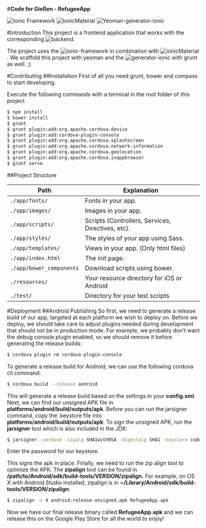 #**Code for Gießen - RefugeeApp**

![Ionic Framework](https://github.com/CodeForGiessen/refugeeApp/blob/master/app/images/ionic.png?raw=true)
![IonicMaterial](https://github.com/CodeForGiessen/refugeeApp/blob/master/app/images/logo-256.png?raw=true)
![Yeoman-generator-ionic](https://camo.githubusercontent.com/2aa3496f7bf9aeb758477ce01961748a486af0fe/687474703a2f2f692e696d6775722e636f6d2f4247727432514b2e706e67)

#Introduction
This project is a frontend application that works with the corresponding ![backend](https://github.com/CodeForGiessen/refugeeService). 

The project uses the ![ionic-framework](http://ionicframework.com/) in combination with ![ionicMaterial](http://ionicmaterial.com/). We scaffold this project with yeoman and the ![generator-ionic](https://github.com/diegonetto/generator-ionic) with grunt as well. ;)


#Contributing
##Installation
First of all you need grunt, bower and compass to start developing.

Execute the following commands with a terminal in the root folder of this project

```bash
$ npm install
$ bower install
$ grunt
$ grunt plugin:add:org.apache.cordova.device
$ grunt plugin:add:cordova-plugin-console
$ grunt plugin:add:org.apache.cordova.splashscreen
$ grunt plugin:add:org.apache.cordova.network-information
$ grunt plugin:add:org.apache.cordova.geolocation
$ grunt plugin:add:org.apache.cordova.inappbrowser
$ grunt serve
```

##Project Structure

Path         | Explanation
----------   | -------------
`./app/fonts/` | Fonts in your app.
`./app/images/` | Images in your app.
`./app/scripts/`  | Scripts (Controllers, Services, Directives, etc).
`./app/styles/` | The styles of your app using Sass.
`./app/templates/` | Views in your app. (Only html files)
`./app/index.html` | The init page.
`./app/bower_components` | Download scripts using bower.
`./resources/` | Your resource directory for iOS or Android
`./test/` | Directory for your test scripts

#Deployment
##Android Publishing
So first, we need to generate a release build of our app, targeted at each platform we wish to deploy on. Before we deploy, we should take care to adjust plugins needed during development that should not be in production mode.
For example, we probably don’t want the debug console plugin enabled, so we should remove it before generating the release builds:
```bash
$ cordova plugin rm cordova-plugin-console
```
To generate a release build for Android, we can use the following cordova cli command:
```bash
$ cordova build --release android
```
This will generate a release build based on the settings in your **config.xml**. Next, we can find our unsigned APK file in **platforms/android/build/outputs/apk**.
Before you can run the jarsigner command, copy the .keystore file into **platforms/android/build/outputs/apk**.
To sign the unsigned APK, run the **jarsigner** tool which is also included in the JDK:
```bash
$ jarsigner -verbose -sigalg SHA1withRSA -digestalg SHA1 -keystore codefor-key.keystore android-release-unsigned.apk cfgi
```
Enter the password for our keystore.

This signs the apk in place. Finally, we need to run the zip align tool to optimize the APK. The **zipalign** tool can be found in **/path/to/Android/sdk/build-tools/VERSION/zipalign.** For example, on OS X with Android Studio installed, zipalign is in **~/Library/Android/sdk/build-tools/VERSION/zipalign**:
```bash
$ zipalign -v 4 android-release-unsigned.apk RefugeeApp.apk
```
Now we have our final release binary called **RefugeeApp.apk** and we can release this on the Google Play Store for all the world to enjoy!
